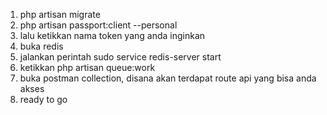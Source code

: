 1. php artisan migrate <br>
2. php artisan passport:client --personal <br>
3. lalu ketikkan nama token yang anda inginkan <br>
4. buka redis <br>
5. jalankan perintah sudo service redis-server start <br>
6. ketikkan php artisan queue:work <br>
7. buka postman collection, disana akan terdapat route api yang bisa anda akses <br>
8. ready to go

